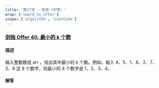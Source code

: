 ```yaml
---
title: '第17天 - 排序（中等）'
wrap: ['sword_to_offer']
scope: ['algorithm', 'LeetCode']
---
```


### [剑指 Offer 40. 最小的 k 个数](https://leetcode-cn.com/problems/zui-xiao-de-kge-shu-lcof/)

#### 描述

输入整数数组 arr ，找出其中最小的 k 个数。例如，输入 4、5、1、6、2、7、3、8 这 8 个数字，则最小的 4 个数字是 1、2、3、4。

#### 解答
